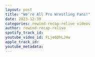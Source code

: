 ```yaml
---
layout: post
title: "We’re All Pro Wrestling Fans!"
date: 2023-12-30
categories: rewind-recap-relive videos
author: rewind-recap-relive
spotify_track_id: 
youtube_video_id: FLje6OhLJ4w
apple_track_id: 
youtube_metadata: 
---
```

